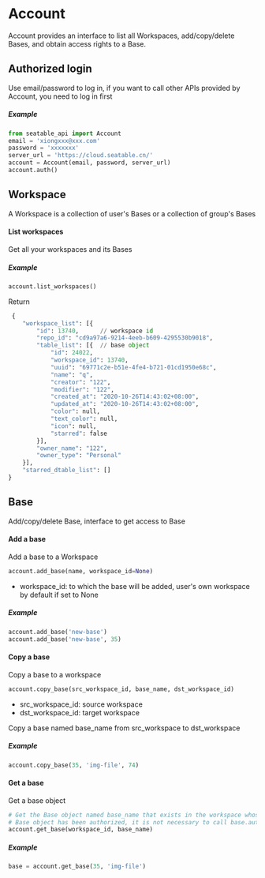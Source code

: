 # Account

Account provides an interface to list all Workspaces, add/copy/delete Bases, and obtain access rights to a Base.

## Authorized login

Use email/password to log in, if you want to call other APIs provided by Account, you need to log in first

##### Example

```python
from seatable_api import Account
email = 'xiongxxx@xxx.com'
password = 'xxxxxxx'
server_url = 'https://cloud.seatable.cn/'
account = Account(email, password, server_url)
account.auth()
```


## Workspace

A Workspace is a collection of user's Bases or a collection of group's Bases

#### List workspaces

Get all your workspaces and its Bases

##### Example

```python
account.list_workspaces()
```

Return

```python
 {
 	"workspace_list": [{
 		"id": 13740,      // workspace id
 		"repo_id": "cd9a97a6-9214-4eeb-b609-4295530b9018",
 		"table_list": [{  // base object
 			"id": 24022,
 			"workspace_id": 13740,
 			"uuid": "69771c2e-b51e-4fe4-b721-01cd1950e68c",
 			"name": "q",
 			"creator": "122",
 			"modifier": "122",
 			"created_at": "2020-10-26T14:43:02+08:00",
 			"updated_at": "2020-10-26T14:43:02+08:00",
 			"color": null,
 			"text_color": null,
 			"icon": null,
 			"starred": false
 		}],
 		"owner_name": "122",
 		"owner_type": "Personal"
 	}],
 	"starred_dtable_list": []
}
```



## Base

Add/copy/delete Base, interface to get access to Base

#### Add a base

Add a base to a Workspace 

```python
account.add_base(name, workspace_id=None)
```

* workspace_id: to which the base will be added, user's own workspace by default if set to None

##### Example

```python
account.add_base('new-base')
account.add_base('new-base', 35)
```

#### Copy a base

Copy a base to a workspace

```python
account.copy_base(src_workspace_id, base_name, dst_workspace_id)
```

* src_workspace_id: source workspace
* dst_workspace_id: target workspace

Copy a base named base_name from src_workspace to dst_workspace

##### Example

```python
account.copy_base(35, 'img-file', 74)
```

#### Get a base

Get a base object

```python
# Get the Base object named base_name that exists in the workspace whose id is workspace_id
# Base object has been authorized, it is not necessary to call base.auth()
account.get_base(workspace_id, base_name)
```

##### Example

```python
base = account.get_base(35, 'img-file')
```

